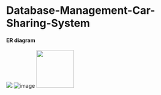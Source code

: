 # Database-Management-Car-Sharing-System

#### ER diagram 

![](https://imgur.com/eCBybwd.png=200x200)
![image](https://imgur.com/eCBybwd.png=200x200)
<img src="https://imgur.com/eCBybwd.png" width="100" height="100">
